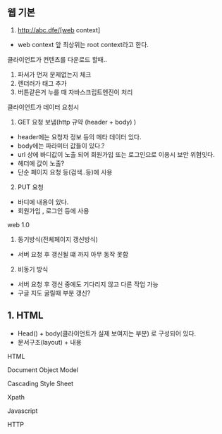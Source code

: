 ## 웹 기본

1. http://abc.dfe/[web context]
 - web context 앞 최상위는 root context라고 한다.
 
 
 
클라이언트가 컨텐츠를 다운로드 할때..
 1. 파서가 먼저 문제없는지 체크
 2. 렌더러가 태그 추가
 3. 버튼같은거 누를 때 자바스크립트엔진이 처리
 
 
 
클라이언트가 데이터 요청시
1. GET 요청 보냄(http 규약 (header + body) )
 - header에는 요청자 정보 등의 메타 데이터 있다.
 - body에는 파라미터 값들이 있다.?
 - url 상에 바디값이 노출 되어 회원가입 또는 로그인으로 이용시 보안 위험잇다.
 - 헤더에 값이 노출?
 - 단순 페이지 요청 등(검색..등)에 사용
 
 
2. PUT 요청
 - 바디에 내용이 있다. 
 - 회원가입 , 로그인 등에 사용
 
 
 


web 1.0
1. 동기방식(전체페이지 갱신방식)
 - 서버 요청 후 갱신될 떄 까지 아무 동작 못함
 
2. 비동기 방식 
 - 서버 요청 후 갱신 중에도 기다리지 않고 다른 작업 가능
 - 구글 지도 굴릴때 부분 갱신?





## 1. HTML
 - Head() + body(클라이언트가 실제 보여지는 부분) 로 구성되어 있다.
 - 문서구조(layout) + 내용
 
HTML

Document Object Model

Cascading Style Sheet


Xpath

Javascript

HTTP


